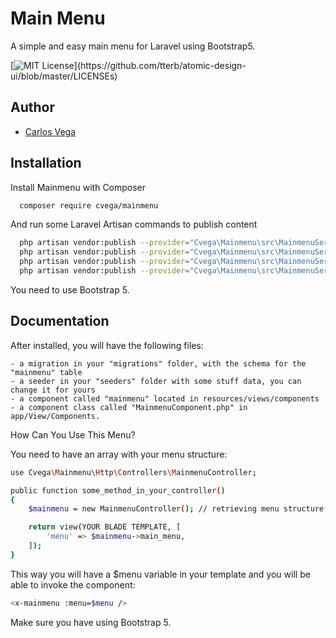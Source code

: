 
# Main Menu

A simple and easy main menu for Laravel using Bootstrap5.


[![MIT License](https://img.shields.io/apm/l/atomic-design-ui.svg?)](https://github.com/tterb/atomic-design-ui/blob/master/LICENSEs)


## Author

- [Carlos Vega](https://www.carlosvega.net)


## Installation

Install Mainmenu with Composer

```bash
  composer require cvega/mainmenu
```

And run some Laravel Artisan commands to publish content

```bash
  php artisan vendor:publish --provider="Cvega\Mainmenu\src\MainmenuServiceProvider.php" --tag="mainmenu_config"
  php artisan vendor:publish --provider="Cvega\Mainmenu\src\MainmenuServiceProvider.php" --tag="mainmenu_views_components"
  php artisan vendor:publish --provider="Cvega\Mainmenu\src\MainmenuServiceProvider.php" --tag="mainmenu_migrations"
  php artisan vendor:publish --provider="Cvega\Mainmenu\src\MainmenuServiceProvider.php" --tag="mainmenu_seeders"
```

You need to use Bootstrap 5.
## Documentation

After installed, you will have the following files:

	- a migration in your "migrations" folder, with the schema for the "mainmenu" table
	- a seeder in your "seeders" folder with some stuff data, you can change it for yours
	- a component called "mainmenu" located in resources/views/components 
	- a component class called "MainmenuComponent.php" in app/View/Components.

How Can You Use This Menu?

You need to have an array with your menu structure:

```bash
use Cvega\Mainmenu\Http\Controllers\MainmenuController;

public function some_method_in_your_controller()
{
    $mainmenu = new MainmenuController(); // retrieving menu structure from the Database

    return view(YOUR BLADE TEMPLATE, [
        'menu' => $mainmenu->main_menu,
    ]);
}
```

This way you will have a $menu variable in your template and you will be able to invoke the component:

```bash
<x-mainmenu :menu=$menu />
```

Make sure you have using Bootstrap 5.




